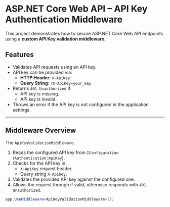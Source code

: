 # ASP.NET Core Web API – API Key Authentication Middleware

This project demonstrates how to secure ASP.NET Core Web API endpoints using a **custom API Key validation middleware**.

## Features

- Validates API requests using an API key.
- API key can be provided via:
    - **HTTP Header**: `X-ApiKey`
    - **Query String**: `?X-ApiKey=your_key`
- Returns `401 Unauthorized` if:
    - API key is missing.
    - API key is invalid.
- Throws an error if the API key is not configured in the application settings.

---

## Middleware Overview

The `ApiKeyValidationMiddleware`:
1. Reads the configured API key from `IConfiguration` (`Authentication:ApiKey`).
2. Checks for the API key in:
    - `X-ApiKey` request header.
    - Query string `X-ApiKey`.
3. Validates the provided API key against the configured one.
4. Allows the request through if valid, otherwise responds with `401 Unauthorized`.

```csharp
app.UseMiddleware<ApiKeyValidationMiddleware>();

